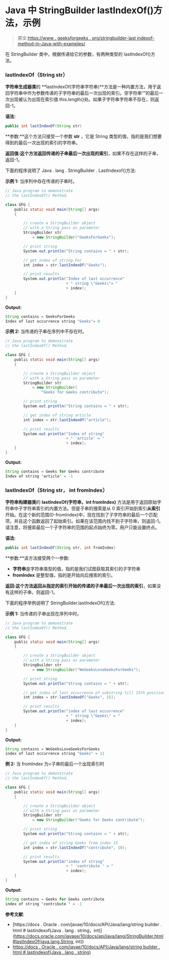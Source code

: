 # Java 中 StringBuilder lastIndexOf()方法，示例

> 原文:[https://www . geeksforgeeks . org/stringbuilder-last indexof-method-in-Java-with-examples/](https://www.geeksforgeeks.org/stringbuilder-lastindexof-method-in-java-with-examples/)

在 StringBuilder 类中，根据传递给它的参数，有两种类型的 lastIndexOf()方法。

### lastIndexOf（String str）

**字符串生成器类**的 **lastIndexOf(字符串字符串)**方法是一种内置方法，用于返回字符串中作为参数传递的子字符串的最后一次出现的索引。空字符串“”的最后一次出现被认为出现在索引值 this.length()处。如果子字符串字符串不存在，则返回-1。

**语法:**

```java
public int lastIndexOf(String str)
```

**参数:**这个方法只接受一个参数 **str** ，它是 String 类型的值，指的是我们想要得到的最后一次出现的索引的字符串。

**返回值:**这个方法返回**传递的子串最后一次出现的索引**，如果不存在这样的子串，返回-1。

下面的程序说明了 Java . lang . StringBuilder . LastIndexof()方法:

**示例 1:** 当序列中存在传递的子串时。

```java
// Java program to demonstrate
// the lastIndexOf() Method.

class GFG {
    public static void main(String[] args)
    {

        // create a StringBuilder object
        // with a String pass as parameter
        StringBuilder str
            = new StringBuilder("GeeksForGeeks");

        // print string
        System.out.println("String contains = " + str);

        // get index of string For
        int index = str.lastIndexOf("Geeks");

        // print results
        System.out.println("Index of last occurrence"
                           + " string \"Geeks\"= "
                           + index);
    }
}
```

**Output:**

```java
String contains = GeeksForGeeks
Index of last occurrence string "Geeks"= 8

```

**示例 2:** 当传递的子串在序列中不存在时。

```java
// Java program to demonstrate
// the lastIndexOf() Method.

class GFG {
    public static void main(String[] args)
    {

        // create a StringBuilder object
        // with a String pass as parameter
        StringBuilder str
            = new StringBuilder(
                "Geeks for Geeks contribute");

        // print string
        System.out.println("String contains = " + str);

        // get index of string article
        int index = str.lastIndexOf("article");

        // print results
        System.out.println("Index of string"
                           + " 'article' = "
                           + index);
    }
}
```

**Output:**

```java
String contains = Geeks for Geeks contribute
Index of string 'article' = -1

```

### lastIndexOf（String str， int fromIndex）

**字符串构建器类**的 **lastIndexOf(字符串，int fromIndex)** 方法是用于返回原始字符串中子字符串索引的内置方法。但是子串的搜索是从 0 索引开始到索引**从索引**开始。在这个新的范围(0-fromIndex)中，现在找到了子字符串的最后一个匹配项，并且这个函数返回了起始索引。如果在该范围内找不到子字符串，则返回-1。请注意，将搜索最后一个子字符串的范围的起点始终为零。用户只能设置终点。

**语法:**

```java
public int lastIndexOf(String str, int fromIndex)
```

**参数:**该方法接受两个一参数:

*   **字符串**是字符串类型的值，指的是我们试图获取其索引的子字符串
*   **fromIndex** 是整型值，指的是开始向后搜索的索引。

**返回:**这个方法返回**从指定的索引开始的传递的子串最后一次出现的索引**，如果没有这样的子串，则返回-1。

下面的程序举例说明了 StringBuilder.lastIndexOf()方法:

**示例 1:** 当传递的子串出现在序列中时。

```java
// Java program to demonstrate
// the lastIndexOf() Method.

class GFG {
    public static void main(String[] args)
    {

        // create a StringBuilder object
        // with a String pass as parameter
        StringBuilder str
            = new StringBuilder("WeGeeksLoveGeeksForGeeks");

        // print string
        System.out.println("String contains = " + str);

        // get index of last occurrence of substring till 15th position of original String
        int index = str.lastIndexOf("Geeks", 15);

        // print results
        System.out.println("index of last occurrence"
                           + " string \"Geeks\" = "
                           + index);
    }
}
```

**Output:**

```java
String contains = WeGeeksLoveGeeksForGeeks
index of last occurrence string "Geeks" = 11

```

**例 2:** 当 fromIndex 为<子串的最后一个出现索引时

```java
// Java program to demonstrate
// the lastIndexOf() Method.

class GFG {
    public static void main(String[] args)
    {

        // create a StringBuilder object
        // with a String pass as parameter
        StringBuilder str
            = new StringBuilder("Geeks for Geeks contribute");

        // print string
        System.out.println("String contains = " + str);

        // get index of string Geeks from index 15
        int index = str.lastIndexOf("contribute", 10);

        // print results
        System.out.println("index of string"
                           + " 'contribute ' = "
                           + index);
    }
}
```

**Output:**

```java
String contains = Geeks for Geeks contribute
index of string 'contribute ' = -1

```

**参考文献**:

*   [https://docs . Oracle . com/javae/10/docs/API/Java/lang/string builder . html # lastindexof(Java . lang . string，int)](https://docs.oracle.com/javase/10/docs/api/java/lang/StringBuilder.html#lastIndexOf(java.lang.String, int))
*   [https://docs . Oracle . com/javae/10/docs/API/Java/lang/string builder . html # lastindexof(Java . lang . string)](https://docs.oracle.com/javase/10/docs/api/java/lang/StringBuilder.html#lastIndexOf(java.lang.String))